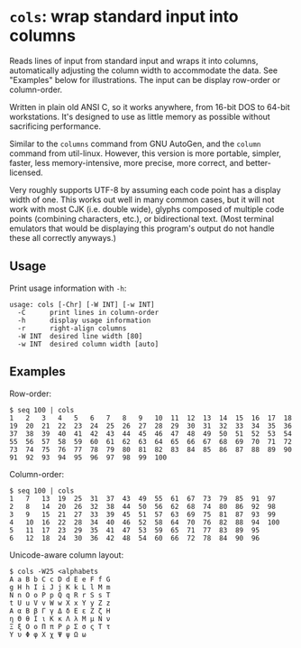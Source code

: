 # `cols`: wrap standard input into columns

Reads lines of input from standard input and wraps it into columns,
automatically adjusting the column width to accommodate the data. See
"Examples" below for illustrations. The input can be display row-order or
column-order.

Written in plain old ANSI C, so it works anywhere, from 16-bit DOS to
64-bit workstations. It's designed to use as little memory as possible
without sacrificing performance.

Similar to the `columns` command from GNU AutoGen, and the `column`
command from util-linux. However, this version is more portable, simpler,
faster, less memory-intensive, more precise, more correct, and
better-licensed.

Very roughly supports UTF-8 by assuming each code point has a display
width of one. This works out well in many common cases, but it will not
work with most CJK (i.e. double wide), glyphs composed of multiple code
points (combining characters, etc.), or bidirectional text. (Most terminal
emulators that would be displaying this program's output do not handle
these all correctly anyways.)

## Usage

Print usage information with `-h`:

    usage: cols [-Chr] [-W INT] [-w INT]
      -C      print lines in column-order
      -h      display usage information
      -r      right-align columns
      -W INT  desired line width [80]
      -w INT  desired column width [auto]

## Examples

Row-order:

    $ seq 100 | cols
    1   2   3   4   5   6   7   8   9   10  11  12  13  14  15  16  17  18
    19  20  21  22  23  24  25  26  27  28  29  30  31  32  33  34  35  36
    37  38  39  40  41  42  43  44  45  46  47  48  49  50  51  52  53  54
    55  56  57  58  59  60  61  62  63  64  65  66  67  68  69  70  71  72
    73  74  75  76  77  78  79  80  81  82  83  84  85  86  87  88  89  90
    91  92  93  94  95  96  97  98  99  100

Column-order:

    $ seq 100 | cols
    1   7   13  19  25  31  37  43  49  55  61  67  73  79  85  91  97
    2   8   14  20  26  32  38  44  50  56  62  68  74  80  86  92  98
    3   9   15  21  27  33  39  45  51  57  63  69  75  81  87  93  99
    4   10  16  22  28  34  40  46  52  58  64  70  76  82  88  94  100
    5   11  17  23  29  35  41  47  53  59  65  71  77  83  89  95
    6   12  18  24  30  36  42  48  54  60  66  72  78  84  90  96

Unicode-aware column layout:

    $ cols -W25 <alphabets
    A a B b C c D d E e F f G
    g H h I i J j K k L l M m
    N n O o P p Q q R r S s T
    t U u V v W w X x Y y Z z
    Α α Β β Γ γ Δ δ Ε ε Ζ ζ Η
    η Θ θ Ι ι Κ κ Λ λ Μ μ Ν ν
    Ξ ξ Ο ο Π π Ρ ρ Σ σ ς Τ τ
    Υ υ Φ φ Χ χ Ψ ψ Ω ω

